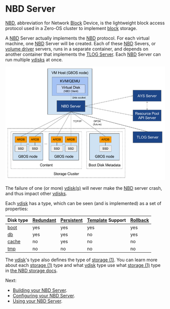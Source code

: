 # NBD Server

[NBD][nbd], abbreviation for Network [Block][block] Device, is the lightweight block access protocol used in a Zero-OS cluster to implement [block][block] storage.

A [NBD][nbd] Server actually implements the [NBD][nbd] protocol. For each virtual machine, one [NBD][nbd] Server will be created. Each of these [NBD][nbd] Severs, or [volume driver][voldriver] servers, runs in a separate container, and depends on another container that implements the [TLOG Server][tlogserver]. Each [NBD][nbd] Server can run multiple [vdisks][vdisk] at once.

![Architecture](block-storage-architecture.png)

The failure of one (or more) [vdisk(s)][vdisk] will never make the [NBD][nbd] server crash, and thus impact other [vdisks][vdisk].

Each [vdisk][vdisk] has a type, which can be seen (and is implemented) as a set of properties:

| Disk type | [Redundant][redundant] | [Persistent][persistent] | [Template][template] Support | [Rollback][rollback] |
| --------- | --------- | ---------- | ---------------- | -------- |
| [boot][boot] | yes | yes | yes | yes |
| [db][db] | yes | yes | no | yes |
| [cache][cache] | no | yes | no | no |
| [tmp][tmp] | no | no | no | no |

The [vdisk][vdisk]'s type also defines the type of [storage (1)][storage]. You can learn more about each [storage (1)][storage] type and what [vdisk][vdisk] type use what [storage (1)][storage] type in [the NBD storage docs](storage/storage.md).

Next:
- [Building your NBD Server](building.md).
- [Configuring your NBD Server](config.md).
- [Using your NBD Server](using.md).

[tlogserver]: /docs/tlog/server.md

[nbd]: /docs/glossary.md#nbd
[block]: /docs/glossary.md#block
[vdisk]: /docs/glossary.md#vdisk
[redundant]: /docs/glossary.md#redundant
[persistent]: /docs/glossary.md#persistent
[template]: /docs/glossary.md#template
[rollback]: /docs/glossary.md#rollback
[voldriver]: /docs/glossary.md#volume-driver
[boot]: /docs/glossary.md#boot
[db]: /docs/glossary.md#db
[cache]: /docs/glossary.md#cache
[tmp]: /docs/glossary.md#tmp
[storage]: /docs/glossary.md#storage
